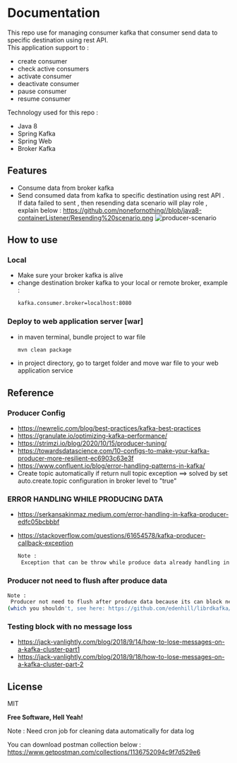 # Documentation

This repo use for managing consumer kafka that consumer send data to specific destination using rest API.  
This application support to :
    
  - create consumer 
  - check active consumers
  - activate consumer
  - deactivate consumer
  - pause consumer
  - resume consumer

Technology used for this repo :
- Java 8
- Spring Kafka
- Spring Web
- Broker Kafka

## Features

- Consume data from broker kafka
- Send consumed data from kafka to specific destination using rest API . If data failed to sent , then resending data scenario will play role , explain below :
  https://github.com/nonefornothing//blob/java8-containerListener/Resending%20scenario.png
![producer-scenario](https://github.com/nonefornothing/DynamicKafkaConsumer/blob/java8-containerListener/ProducerDesignForPE-diagrameditor.jpg)

## How to use

### Local
- Make sure your broker kafka is alive
- change destination broker kafka to your local or remote broker, example :
   ```sh
   kafka.consumer.broker=localhost:8080
   ```

### Deploy to web application server [war]

- in maven terminal, bundle project to war file
   ```sh
   mvn clean package
   ```
- in project directory, go to target folder and move war file to your web application service

## Reference

### Producer Config
- https://newrelic.com/blog/best-practices/kafka-best-practices
- https://granulate.io/optimizing-kafka-performance/
- https://strimzi.io/blog/2020/10/15/producer-tuning/
- https://towardsdatascience.com/10-configs-to-make-your-kafka-producer-more-resilient-ec6903c63e3f
- https://www.confluent.io/blog/error-handling-patterns-in-kafka/
- Create topic automatically  if return null topic exception ==> solved by set auto.create.topic configuration in broker level to "true"

### ERROR HANDLING WHILE PRODUCING DATA
- https://serkansakinmaz.medium.com/error-handling-in-kafka-producer-edfc05bcbbbf
- https://stackoverflow.com/questions/61654578/kafka-producer-callback-exception

   ```sh
   Note :
    Exception that can be throw while produce data already handling in retries config , so no need to handle it manually  if non retries thrown , then it's not caused poison pill for application
   ```


### Producer not need to flush after produce data
   ```sh
   Note :
    Producer not need to flush after produce data because its can block next message for send to broker  can be used for prevent data loss , if you call it , before you shutdown the producer  if you just shutdown the service by force, than data loss can be happen  if you call flush programmatically , then data loss can not be happen you implement flush , you are effectively implementing a sync producer
(which you shouldn't, see here: https://github.com/edenhill/librdkafka/wiki/FAQ#why-is-there-no-sync-produce-interface).
   ```

### Testing block with no message loss
- https://jack-vanlightly.com/blog/2018/9/14/how-to-lose-messages-on-a-kafka-cluster-part1
- https://jack-vanlightly.com/blog/2018/9/18/how-to-lose-messages-on-a-kafka-cluster-part-2

## License

MIT

**Free Software, Hell Yeah!**




Note : 
Need cron job for cleaning data automatically for data log

You can download postman collection below :
https://www.getpostman.com/collections/1136752094c9f7d529e6



